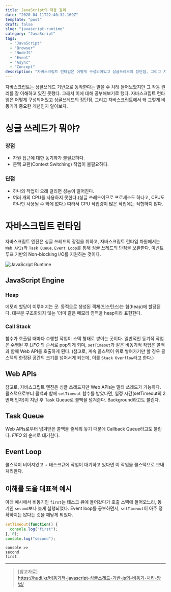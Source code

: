 ```yaml
---
title: JavaScript의 작동 원리
date: "2020-04-11T22:40:32.169Z"
template: "post"
draft: false
slug: "javascript-runtime"
category: "JavaScript"
tags:
  - "JavaScript"
  - "Browser"
  - "NodeJS"
  - "Event"
  - "Async"
  - "Concept"
description: "자바스크립트 런타임은 어떻게 구성되어있고 싱글쓰레드의 장단점, 그리고 자바스크립트에서 왜 그렇게 비동기가 중요한 개념인지 알아보자."
---
```


자바스크립트는 싱글쓰레드 기반으로 동작한다는 말을 수 차례 들어보았지만 그 작동 원리를 잘 이해하고 있진 못했다. 그래서 이에 대해 공부해보기로 했다. 자바스크립트 런타임은 어떻게 구성되어있고 싱글쓰레드의 장단점, 그리고 자바스크립트에서 왜 그렇게 비동기가 중요한 개념인지 알아보자.

# 싱글 쓰레드가 뭐야?

### 장점
- 자원 접근에 대한 동기화가 불필요하다.
- 문맥 교환(Context Switching) 작업이 불필요하다.

### 단점
- 하나의 작업이 오래 걸리면 성능이 떨어진다.
- 여러 개의 CPU를 사용하지 못한다.(싱글 쓰레드이므로 프로세스도 하나고, CPU도 하나만 사용될 수 밖에 없다.) 따라서 CPU 작업량이 많은 작업에는 적합하지 않다.

# 자바스크립트 런타임
자바스크립트 엔진은 싱글 쓰레드의 장점을 취하고, 자바스크립트 런타임 차원에서는 `Web APIs`와 `Task Queue`, `Event Loop`를 통해 싱글 쓰레드의 단점을 보완한다. 이벤트 루프 기반의 Non-blocking I/O를 지원하는 것이다.

![JavaScript Runtime](/media/js-runtime.png)

## JavaScript Engine
### Heap
메모리 할당이 이루어지는 곳. 동적으로 생성된 객체(인스턴스)는 힙(heap)에 할당된다. 대부분 구조화되지 않는 '더미'같은 메모리 영역을 heap이라 표현한다.

### Call Stack
함수가 호출될 때마다 수행할 작업이 스택 형태로 쌓이는 곳이다. 일반적인 동기적 작업은 수행된 후 _LIFO_ 의 순서로 pop되게 되며, `setTimeout`과 같은 비동기적 작업은 콜백과 함께 Web API를 호출하게 된다. 
(참고로, 계속 콜스택이 위로 쌓여가기만 할 경우 콜스택의 한정된 공간의 크기를 넘어서게 되는데, 이를 `Stack Overflow`라고 한다.)

## Web APIs
참고로, 자바스크립트 엔진은 싱글 쓰레드지만 Web APIs는 멀티 쓰레드가 가능하다. 콜스택으로부터 콜백과 함께 `setTimeout` 함수를 받았다면, 일정 시간(setTimeout의 2번째 인자)이 지난 후 Task Queue로 콜백을 넘겨준다. Background라고도 불린다.

## Task Queue
Web APIs로부터 넘겨받은 콜백을 줄세워 놓기 때문에 Callback Queue라고도 불린다. _FIFO_ 의 순서로 대기한다.

## Event Loop
콜스택이 비어져있고 + 태스크큐에 작업이 대기하고 있다면 이 작업을 콜스택으로 보내 처리한다. 

## 이해를 도울 대표적 예시
아래 예시에서 비동기인 `first`는 태스크 큐에 들어갔다가 호출 스택에 들어오느라, 동기인 `second`보다 늦게 실행되었다. Event loop를 공부하면서, `setTimeout`이 아주 정확하지는 않다는 것을 깨닫게 되었다.

```js
setTimeout(function() {
  console.log("first");
}, 0);
console.log("second");
```

```console
console >>
second
first
```

---

> [참고자료]  
> https://hudi.kr/비동기적-javascript-싱글스레드-기반-js의-비동기-처리-방법/  
